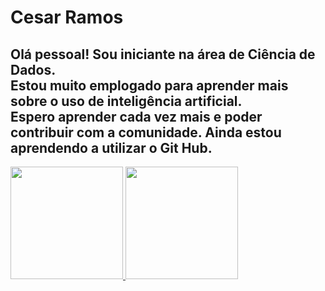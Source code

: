 # Cesar Ramos
Olá pessoal!
Sou iniciante na área de Ciência de Dados. \
Estou muito emplogado para aprender mais sobre o uso de inteligência artificial. \
Espero aprender cada vez mais e poder contribuir com a comunidade.
Ainda estou aprendendo a utilizar o Git Hub.
---

<div>
<a href="https://github.com/cesarramos77">
<img loading="lazy" height="180em" src="https://github-readme-stats.vercel.app/api/top-langs/?username=cesarramos77&layout=compact&langs_count=7&theme=dracula"/>
<img loading="lazy" height="180em" src="https://github-readme-stats.vercel.app/api?username=cesarramos77&show_icons=true&theme=dracula&include_all_commits=true&count_private=true"/>
</div>